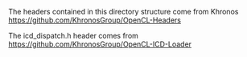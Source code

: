 The headers contained in this directory structure come from Khronos
https://github.com/KhronosGroup/OpenCL-Headers

The icd_dispatch.h header comes from
https://github.com/KhronosGroup/OpenCL-ICD-Loader
